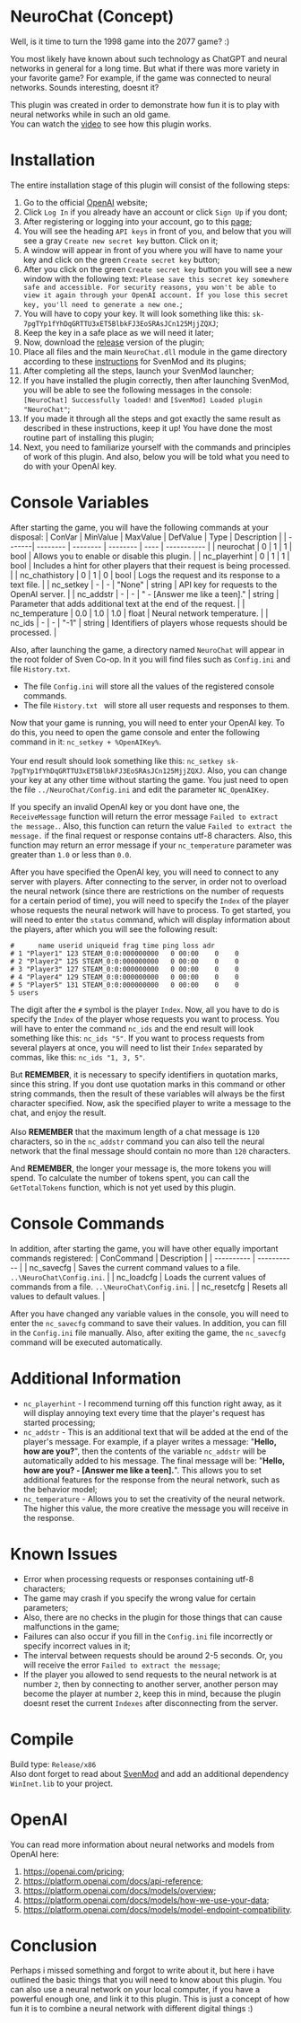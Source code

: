 # NeuroChat (Concept)
Well, is it time to turn the 1998 game into the 2077 game? :)<br>

You most likely have known about such technology as ChatGPT and neural networks in general for a long time. But what if there was more variety in your favorite game? For example, if the game was connected to neural networks. Sounds interesting, doesnt it?<br>

This plugin was created in order to demonstrate how fun it is to play with neural networks while in such an old game.<br>
You can watch the [video](https://youtu.be/9-A0KLn1jPc) to see how this plugin works.

# Installation
The entire installation stage of this plugin will consist of the following steps:<br>

1. Go to the official [OpenAI](https://openai.com/) website;
2. Click `Log In` if you already have an account or click `Sign Up` if you dont;
3. After registering or logging into your account, go to this [page](https://platform.openai.com/account/api-keys);
4. You will see the heading `API keys` in front of you, and below that you will see a gray `Create new secret key` button. Click on it;
5. A window will appear in front of you where you will have to name your key and click on the green `Create secret key` button;
6. After you click on the green `Create secret key` button you will see a new window with the following text: `Please save this secret key somewhere safe and accessible. For security reasons, you won't be able to view it again through your OpenAI account. If you lose this secret key, you'll need to generate a new one.`;
7. You will have to copy your key. It will look something like this: `sk-7pgTYp1fYhDqGRTTU3xET5BlbkFJ3EoSRAsJCn125MjjZQXJ`;
8. Keep the key in a safe place as we will need it later;
9. Now, download the [release](https://github.com/kekekekkek/NeuroChat/releases/tag/v0.1) version of the plugin;
10. Place all files and the main `NeuroChat.dll` module in the game directory according to these [instructions](https://github.com/sw1ft747/svenmod#svenmod) for SvenMod and its plugins;
11. After completing all the steps, launch your SvenMod launcher;
12. If you have installed the plugin correctly, then after launching SvenMod, you will be able to see the following messages in the console: `[NeuroChat] Successfully loaded!` and `[SvenMod] Loaded plugin "NeuroChat"`;
13. If you made it through all the steps and got exactly the same result as described in these instructions, keep it up! You have done the most routine part of installing this plugin;
14. Next, you need to familiarize yourself with the commands and principles of work of this plugin. And also, below you will be told what you need to do with your OpenAI key.

# Console Variables
After starting the game, you will have the following commands at your disposal:
| ConVar | MinValue | MaxValue | DefValue | Type | Description |
| -------| -------- | -------- | -------- | ---- | ----------- |
| neurochat | 0 | 1 | 1 | bool | Allows you to enable or disable this plugin. |
| nc_playerhint | 0 | 1 | 1 | bool | Includes a hint for other players that their request is being processed. |
| nc_chathistory | 0 | 1 | 0 | bool | Logs the request and its response to a text file. |
| nc_setkey | - | - | "None" | string | API key for requests to the OpenAI server. |
| nc_addstr | - | - | " - [Answer me like a teen]." | string | Parameter that adds additional text at the end of the request. |
| nc_temperature | 0.0 | 1.0 | 1.0 | float | Neural network temperature. |
| nc_ids | - | - | "-1" | string | Identifiers of players whose requests should be processed. |

Also, after launching the game, a directory named `NeuroChat` will appear in the root folder of Sven Co-op. In it you will find files such as `Config.ini` and file `History.txt`.<br>

* The file `Config.ini` will store all the values of the registered console commands.
* The file `History.txt ` will store all user requests and responses to them.

Now that your game is running, you will need to enter your OpenAI key. To do this, you need to open the game console and enter the following command in it: `nc_setkey + %OpenAIKey%`.<br><br>
Your end result should look something like this: `nc_setkey sk-7pgTYp1fYhDqGRTTU3xET5BlbkFJ3EoSRAsJCn125MjjZQXJ`. Also, you can change your key at any other time without starting the game. You just need to open the file `../NeuroChat/Config.ini` and edit the parameter `NC_OpenAIKey`.

If you specify an invalid OpenAI key or you dont have one, the `ReceiveMessage` function will return the error message `Failed to extract the message.`. Also, this function can return the value `Failed to extract the message.` if the final request or response contains utf-8 characters. Also, this function may return an error message if your `nc_temperature` parameter was greater than `1.0` or less than `0.0`.

After you have specified the OpenAI key, you will need to connect to any server with players. After connecting to the server, in order not to overload the neural network (since there are restrictions on the number of requests for a certain period of time), you will need to specify the `Index` of the player whose requests the neural network will have to process. To get started, you will need to enter the `status` command, which will display information about the players, after which you will see the following result:<br>
```
#      name userid uniqueid frag time ping loss adr
# 1 "Player1" 123 STEAM_0:0:000000000   0 00:00    0    0
# 2 "Player2" 125 STEAM_0:0:000000000   0 00:00    0    0
# 3 "Player3" 127 STEAM_0:0:000000000   0 00:00    0    0
# 4 "Player4" 129 STEAM_0:0:000000000   0 00:00    0    0
# 5 "Player5" 131 STEAM_0:0:000000000   0 00:00    0    0
5 users
```
The digit after the `#` symbol is the player `Index`. Now, all you have to do is specify the `Index` of the player whose requests you want to process. You will have to enter the command `nc_ids` and the end result will look something like this: `nc_ids "5"`. If you want to process requests from several players at once, you will need to list their `Index` separated by commas, like this: `nc_ids "1, 3, 5"`.

But **REMEMBER**, it is necessary to specify identifiers in quotation marks, since this string. If you dont use quotation marks in this command or other string commands, then the result of these variables will always be the first character specified. Now, ask the specified player to write a message to the chat, and enjoy the result.<br><br>
Also **REMEMBER** that the maximum length of a chat message is `120` characters, so in the `nc_addstr` command you can also tell the neural network that the final message should contain no more than `120` characters.

And **REMEMBER**, the longer your message is, the more tokens you will spend. To calculate the number of tokens spent, you can call the `GetTotalTokens` function, which is not yet used by this plugin.

# Console Commands
In addition, after starting the game, you will have other equally important commands registered:
| ConCommand | Description |
| ---------- | ----------- |
| nc_savecfg | Saves the current command values to a file. `..\NeuroChat\Config.ini`. |
| nc_loadcfg | Loads the current values of commands from a file. `..\NeuroChat\Config.ini`. |
| nc_resetcfg | Resets all values to default values. |

After you have changed any variable values in the console, you will need to enter the `nc_savecfg` command to save their values. In addition, you can fill in the `Config.ini` file manually. Also, after exiting the game, the `nc_savecfg` command will be executed automatically.

# Additional Information
* `nc_playerhint` - I recommend turning off this function right away, as it will display annoying text every time that the player's request has started processing;
* `nc_addstr` - This is an additional text that will be added at the end of the player's message. For example, if a player writes a message: "**Hello, how are you?**", then the contents of the variable `nc_addstr` will be automatically added to his message. The final message will be: "**Hello, how are you? - [Answer me like a teen].**". This allows you to set additional features for the response from the neural network, such as the behavior model;
* `nc_temperature` - Allows you to set the creativity of the neural network. The higher this value, the more creative the message you will receive in the response.

# Known Issues
* Error when processing requests or responses containing utf-8 characters;
* The game may crash if you specify the wrong value for certain parameters;
* Also, there are no checks in the plugin for those things that can cause malfunctions in the game;
* Failures can also occur if you fill in the `Config.ini` file incorrectly or specify incorrect values in it;
* The interval between requests should be around 2-5 seconds. Or, you will receive the error `Failed to extract the message`;
* If the player you allowed to send requests to the neural network is at number `2`, then by connecting to another server, another person may become the player at number `2`, keep this in mind, because the plugin doesnt reset the current `Indexes` after disconnecting from the server.

# Compile
Build type: `Release/x86`<br>
Also dont forget to read about [SvenMod](https://github.com/sw1ft747/svenmod#svenmod) and add an additional dependency `WinInet.lib` to your project.

# OpenAI
You can read more information about neural networks and models from OpenAI here:
1. https://openai.com/pricing;
2. https://platform.openai.com/docs/api-reference;
3. https://platform.openai.com/docs/models/overview;
4. https://platform.openai.com/docs/models/how-we-use-your-data;
5. https://platform.openai.com/docs/models/model-endpoint-compatibility.

# Conclusion
Perhaps i missed something and forgot to write about it, but here i have outlined the basic things that you will need to know about this plugin. You can also use a neural network on your local computer, if you have a powerful enough one, and link it to this plugin. This is just a concept of how fun it is to combine a neural network with different digital things :)
